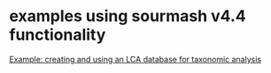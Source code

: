 # examples using sourmash v4.4 functionality



[Example: creating and using an LCA database for taxonomic analysis](2-creating-and-using-an-LCA-database-for-taxonomic-analysis.md)

